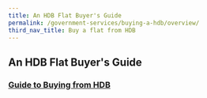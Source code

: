 ```yaml
---
title: An HDB Flat Buyer's Guide
permalink: /government-services/buying-a-hdb/overview/
third_nav_title: Buy a flat from HDB
---
```


## An HDB Flat Buyer's Guide

### [Guide to Buying from HDB](https://www.hdb.gov.sg/cs/infoweb/img/timeline.jpg;wa971f0071e26b39ed)

